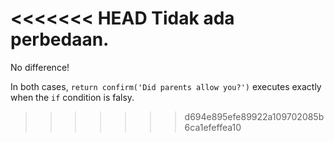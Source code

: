 <<<<<<< HEAD
Tidak ada perbedaan.
=======
No difference!

In both cases, `return confirm('Did parents allow you?')` executes exactly when the `if` condition is falsy.
>>>>>>> d694e895efe89922a109702085b6ca1efeffea10
